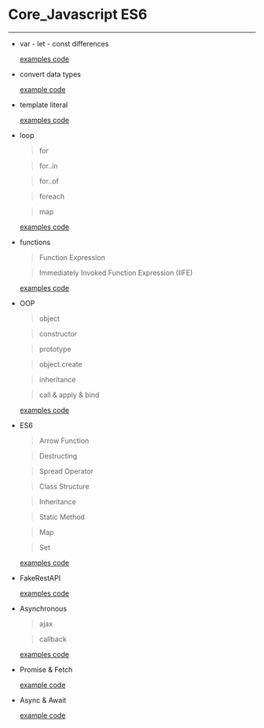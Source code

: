 # Core_Javascript ES6 
------

* var - let - const differences

  [examples code](https://github.com/serdaralkancode/javascript-features-examples/tree/master/var_let_const_differences) 
  
* convert data types

  [example code](https://github.com/serdaralkancode/javascript-features-examples/tree/master/convertDataTypes)
  
* template literal

  [examples code](https://github.com/serdaralkancode/javascript-features-examples/tree/master/templateLiteral)
  
* loop 

   > for
   
   > for..in
   
   > for..of
   
   > foreach
   
   > map
   
   [examples code](https://github.com/serdaralkancode/javascript-features-examples/blob/master/loop/example.js)
   
 * functions
 
   > Function Expression
   
   > Immediately Invoked Function Expression (IIFE)
   
   [examples code](https://github.com/serdaralkancode/javascript-features-examples/tree/master/functions)
   
 * OOP
 
    > object
    
    > constructor
    
    > prototype
    
    > object.create
    
    > inheritance
    
    > call & apply & bind
    
    [examples code](https://github.com/serdaralkancode/javascript-features-examples/tree/master/OOP)
    
 * ES6
 
    > Arrow Function
    
    > Destructing
    
    > Spread Operator
    
    > Class Structure
    
    > Inheritance
    
    > Static Method
    
    > Map
    
    > Set
    
    [examples code](https://github.com/serdaralkancode/javascript-features-examples/tree/master/ES6)
    
  * FakeRestAPI
  
     [examples code](https://github.com/serdaralkancode/javascript-features-examples/tree/master/FakeRestAPI)
     
  * Asynchronous
  
      > ajax
      
      > callback
      
      [examples code](https://github.com/serdaralkancode/javascript-features-examples/tree/master/Asynchronous)
       
  *  Promise & Fetch
  
      [example code](https://github.com/serdaralkancode/javascript-features-examples/tree/master/Promise_Fetch)
      
  * Async & Await
  
      [example code](https://github.com/serdaralkancode/javascript-features-examples/tree/master/Async_Await_Functions)
